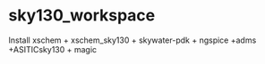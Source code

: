 # sky130_workspace
Install xschem + xschem_sky130 + skywater-pdk + ngspice +adms +ASITICsky130 + magic
